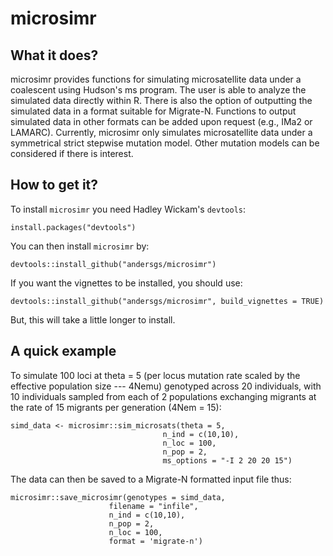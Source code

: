 # microsimr

## What it does?

microsimr provides functions for simulating microsatellite data under
a coalescent using Hudson's ms program. The user is able to analyze
the simulated data directly within R. There is also the option of
outputting the simulated data in a format suitable for Migrate-N.
Functions to output simulated data in other formats can be added
upon request (e.g., IMa2 or LAMARC). Currently, microsimr only
simulates microsatellite data under a symmetrical strict stepwise
mutation model. Other mutation models can be considered if there is
interest.

## How to get it?

To install `microsimr` you need Hadley Wickam's `devtools`:

    install.packages("devtools")
  
You can then install `microsimr` by:

    devtools::install_github("andersgs/microsimr")

If you want the vignettes to be installed, you should use:

    devtools::install_github("andersgs/microsimr", build_vignettes = TRUE)
  
But, this will take a little longer to install.

## A quick example

To simulate 100 loci at theta = 5 (per locus mutation rate scaled by the 
effective population size --- 4Nemu) genotyped across 20 individuals, with
10 individuals sampled from each of 2 populations exchanging migrants at the
rate of 15 migrants per generation (4Nem = 15):

    simd_data <- microsimr::sim_microsats(theta = 5,
                                      n_ind = c(10,10),
                                      n_loc = 100,
                                      n_pop = 2,
                                      ms_options = "-I 2 20 20 15")
                                      
The data can then be saved to a Migrate-N formatted input file thus:

    microsimr::save_microsimr(genotypes = simd_data,
                          filename = "infile",
                          n_ind = c(10,10),
                          n_pop = 2,
                          n_loc = 100,
                          format = 'migrate-n')
